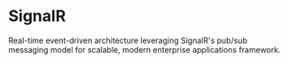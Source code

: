 # SignalR
Real-time event-driven architecture leveraging SignalR's pub/sub messaging model for scalable, modern enterprise applications framework.

